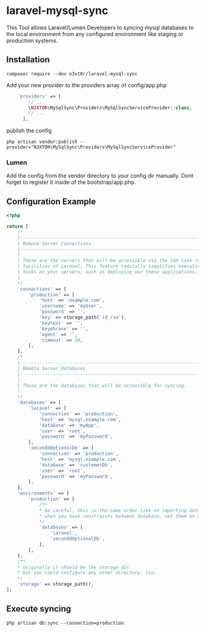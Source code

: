# laravel-mysql-sync

This Tool allows Laravel/Lumen Developers to syncing mysql databases to the local environment from any configured
environment like staging or production systems.

## Installation

```shell script
composer require --dev n3xt0r/laravel-mysql-sync
```

Add your new provider to the providers array of config/app.php
```php
    'providers' => [
        // ...
        \N3XT0R\MySqlSync\Providers\MySqlSyncServiceProvider::class,
        // ...
      ],
```

publish the config

```shell script
php artisan vendor:publish --provider="N3XT0R\MySqlSync\Providers\MySqlSyncServiceProvider"
```

### Lumen

Add the config from the vendor directory to your config dir manually. Dont forget to register it 
inside of the bootstrap/app.php.

## Configuration Example

```php
<?php

return [
    /*
    |--------------------------------------------------------------------------
    | Remote Server Connections
    |--------------------------------------------------------------------------
    |
    | These are the servers that will be accessible via the SSH task runner
    | facilities of Laravel. This feature radically simplifies executing
    | tasks on your servers, such as deploying out these applications.
    |
    */
    'connections' => [
        'production' => [
            'host' => 'example.com',
            'username' => 'myUser',
            'password' => '',
            'key' => storage_path('id_rsa'),
            'keytext' => '',
            'keyphrase' => '',
            'agent' => '',
            'timeout' => 10,
        ],
    ],
    /*
    |--------------------------------------------------------------------------
    | Remote Server Databases
    |--------------------------------------------------------------------------
    |
    | These are the databases that will be accessible for syncing.
    |
    */
    'databases' => [
        'laravel' => [
            'connection' => 'production',
            'host' => 'mysql.example.com',
            'database' => 'myApp',
            'user' => 'root',
            'password' => 'myPassword',
        ],
        'seconddOptionalDb' => [
            'connection' => 'production',
            'host' => 'mysql.example.com',
            'database' => 'customerDb',
            'user' => 'root',
            'password' => 'myPassword',
        ],
    ],
    'environments' => [
        'production' => [
            /**
            * be careful, this is the same order like on importing databases
            * when you have constraints between database, set them on correct order.
            */
            'databases' => [
                'laravel',
                'seconddOptionalDb',
            ],
        ],
    ],
    /**
    * originally it should be the storage dir
    * but you could configure any other directory, too.
    */
    'storage' => storage_path(), 
];
```

## Execute syncing

```shell script
php artisan db:sync --connection=production
```
